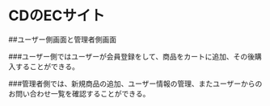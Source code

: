 # CDのECサイト

##ユーザー側画面と管理者側画面

###ユーザー側ではユーザーが会員登録をして、商品をカートに追加、その後購入することができる。

###管理者側では、新規商品の追加、ユーザー情報の管理、またユーザーからのお問い合わせ一覧を確認することができる。
